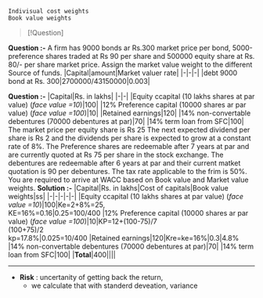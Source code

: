 ```
Indivisual cost weights
Book value weights
```




>[!Question]

**Question :-**
A firm has 9000 bonds ar Rs.300 market price per bond, 5000-preference shares traded at Rs 90 per share and 500000 equity share at Rs. 80/- per share market price. Assign the market value weight to the different Source of funds.
|Capital|amount|Market valuer rate|
|-|-|-|
|debt 9000 bond at Rs. 300|2700000/43150000|0.003|




**Question :-**
|Capital|Rs. in lakhs|
|-|-|
|Equity ccapital (10 lakhs shares at par value) (*face value =10*)|100|
|12% Preference capital (10000 shares ar par value) (*face value =100*)|10|
|Retained earnings|120|
|14% non-convertable debentures (70000 debentures at par)|70|
|14% term loan from SFC|100|
The market price per equity share is Rs 25 The next expected dividend per share is Rs  2 and the dividends per share is expected to grow at a constant rate of 8%.
The Preference shares are redeemable after 7 years at par and are currently quoted at Rs 75 per share in the stock exchange. The debentures are redeemable after 6 years at par and their current matket quotation is 90 per debentures.
The tax rate applicable to the frim is 50%. You are required to arrive at WACC based on Book value and Market value weights.
**Solution :-**
|Capital|Rs. in lakhs|Cost of capitals|Book value weights|ss|
|-|-|-|-|-|
|Equity ccapital (10 lakhs shares at par value) (*face value =10*)|100|Ke=2+8%=25,<br>KE=16%=0.16|0.25=100/400
|12% Preference capital (10000 shares ar par value) (*face value =100*)|10|KP=12+(100-75)/7<br>(100+75)/2<br>kp=17.8%|0.025=10/400
|Retained earnings|120|Kre=ke=16%|0.3|4.8%
|14% non-convertable debentures (70000 debentures at par)|70|
|14% term loan from SFC|100|
|**Total**|400||||


---

- **Risk** : uncertanity of getting back the return, 
	- we calculate that with standerd deveation, variance